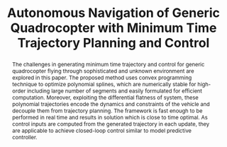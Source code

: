 ---
layout: project-page-new
title: "Autonomous Navigation of Generic Quadrocopter with Minimum Time Trajectory Planning and Control"
authors:
  - name: Kumar Bipin
    sup: #
  - name: Vishakh Duggal
    sup: #
  - name: K. Madhava Krishna
    sup: #
affiliations:
  - name: IIIT Hyderabad, India
    link: https://robotics.iiit.ac.in
    sup: #
permalink: publications/2014/Bipin_Autonomous-Navigation
abstract: "The challenges in generating minimum time trajectory and control for generic quadrocopter flying through sophisticated and unknown environment are explored in this paper. The proposed method uses convex programming technique to optimize polynomial splines, which are numerically stable for high-order including large number of segments and easily formulated for efficient computation. Moreover, exploiting the differential flatness of system, these polynomial trajectories encode the dynamics and constraints of the vehicle and decouple them from trajectory planning. The framework
is fast enough to be performed in real time and results in solution which is close to time optimal. As control inputs are computed from the generated trajectory in each update, they are applicable to achieve closed-loop control similar to model predictive controller."
paper: https://robotics.iiit.ac.in/uploads/Main/Publications/Bipin_etal_ICVES_14.pdf
# iframe: https://www.youtube.com/embed/jhjskX4FQwA

---